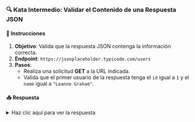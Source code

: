 <!-- markdownlint-disable -->
### **🔍 Kata Intermedio: Validar el Contenido de una Respuesta JSON**

#### 📑 Instrucciones

1. **Objetivo**: Valida que la respuesta JSON contenga la información correcta.
2. **Endpoint**: `https://jsonplaceholder.typicode.com/users`
3. **Pasos**:
   - Realiza una solicitud **GET** a la URL indicada.
   - Valida que el primer usuario de la respuesta tenga el `id` igual a `1` y el `name` igual a `"Leanne Graham"`.

#### 📥 Respuesta

<details>
  <summary>Haz clic aquí para ver la respuesta</summary>

```gherkin
Feature: Validar contenido de la respuesta JSON

  Scenario: Obtener lista de usuarios y validar el primer usuario
    Given url 'https://jsonplaceholder.typicode.com/users'
    When method get
    Then status 200
    And match response[0].id == 1
    And match response[0].name == 'Leanne Graham'
```

</details>